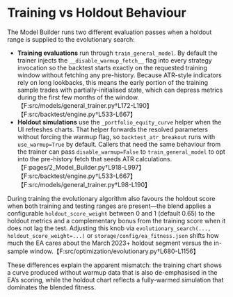 # Training vs Holdout Behaviour

The Model Builder runs two different evaluation passes when a holdout range is supplied to the evolutionary search:

* **Training evaluations** run through `train_general_model`.  By default the trainer injects the `__disable_warmup_fetch__` flag into every strategy invocation so the backtest starts exactly on the requested training window without fetching any pre-history.  Because ATR-style indicators rely on long lookbacks, this means the early portion of the training sample trades with partially-initialised state, which can depress metrics during the first few months of the window.【F:src/models/general_trainer.py†L172-L190】【F:src/backtest/engine.py†L533-L667】
* **Holdout simulations** use the `_portfolio_equity_curve` helper when the UI refreshes charts.  That helper forwards the resolved parameters without forcing the warmup flag, so `backtest_atr_breakout` runs with `use_warmup=True` by default.  Callers that need the same behaviour from the trainer can pass `disable_warmup=False` to `train_general_model` to opt into the pre-history fetch that seeds ATR calculations.【F:pages/2_Model_Builder.py†L918-L997】【F:src/backtest/engine.py†L533-L667】【F:src/models/general_trainer.py†L98-L190】

During training the evolutionary algorithm also favours the holdout score when both training and testing ranges are present—the blend applies a configurable `holdout_score_weight` between 0 and 1 (default 0.65) to the holdout metrics and a complementary bonus from the training score when it does not lag the test. Adjusting this knob via `evolutionary_search(..., holdout_score_weight=...)` or `storage/config/ea_fitness.json` shifts how much the EA cares about the March 2023+ holdout segment versus the in-sample window.【F:src/optimization/evolutionary.py†L680-L1156】

These differences explain the apparent mismatch: the training chart shows a curve produced without warmup data that is also de-emphasised in the EA’s scoring, while the holdout chart reflects a fully-warmed simulation that dominates the blended fitness.

